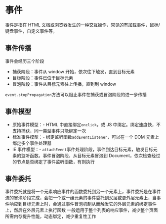 # 事件

事件是指在 HTML 文档或浏览器发生的一种交互操作，常见的有加载事件，鼠标/键盘事件，自定义事件等。

## 事件传播

事件会经历三个阶段

- 捕获阶段：事件从 window 开始，依次往下触发，直到目标元素
- 目标阶段：事件已位于目标元素
- 冒泡阶段：事件从目标元素往上传播，直到到 window

`event.stopPropagation`方法可以阻止事件在捕获或冒泡阶段的进一步传播

## 事件模型

- 原始事件模型：- HTML 中直接绑定`onclick`，或 JS 中绑定。绑定速度快，不支持捕获，同一类型事件只能绑定一次
- 标准事件模型：- 绑定监听函数`addEventListener`，可以在一个 DOM 元素上绑定多个事件处理器
- IE 事件模型：- `attachEvent`事件处理阶段，事件到达目标元素，触发目标元素的监听函数。事件冒泡阶段，从目标元素冒泡到 Document，依次检查经过的节点是否绑定了事件监听函数，有则执行

## 事件委托

事件委托就是将一个元素响应事件的函数委托到另一个元素上，事件委托是在事件流的冒泡阶段完成，会把一个或一组元素的事件委托到父层或更外层元素上，当事件响应到目标元素上时，会通过事件冒泡机制从而触发它的外层元素的绑定事件上，然后在外层元素上执行函数
一般运用于整个列表的响应事件，减少整个页面所需内存提升性能，动态绑定，减少重复性工作
